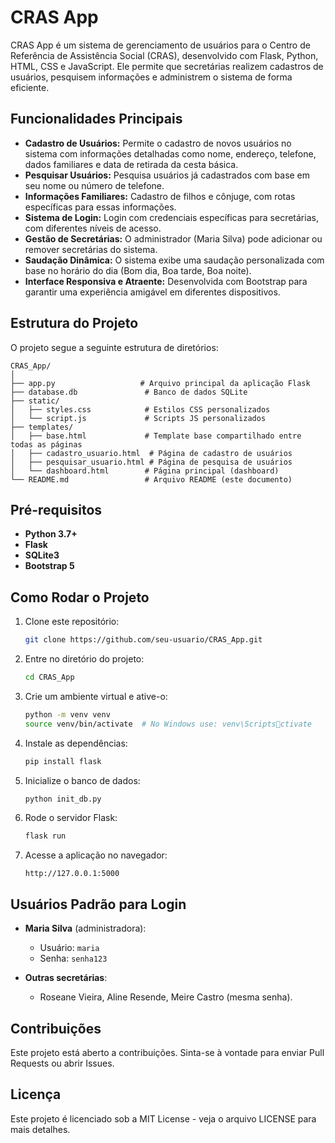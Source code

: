 
# CRAS App

CRAS App é um sistema de gerenciamento de usuários para o Centro de Referência de Assistência Social (CRAS), desenvolvido com Flask, Python, HTML, CSS e JavaScript. Ele permite que secretárias realizem cadastros de usuários, pesquisem informações e administrem o sistema de forma eficiente.

## Funcionalidades Principais

- **Cadastro de Usuários:** Permite o cadastro de novos usuários no sistema com informações detalhadas como nome, endereço, telefone, dados familiares e data de retirada da cesta básica.
- **Pesquisar Usuários:** Pesquisa usuários já cadastrados com base em seu nome ou número de telefone.
- **Informações Familiares:** Cadastro de filhos e cônjuge, com rotas específicas para essas informações.
- **Sistema de Login:** Login com credenciais específicas para secretárias, com diferentes níveis de acesso.
- **Gestão de Secretárias:** O administrador (Maria Silva) pode adicionar ou remover secretárias do sistema.
- **Saudação Dinâmica:** O sistema exibe uma saudação personalizada com base no horário do dia (Bom dia, Boa tarde, Boa noite).
- **Interface Responsiva e Atraente:** Desenvolvida com Bootstrap para garantir uma experiência amigável em diferentes dispositivos.

## Estrutura do Projeto

O projeto segue a seguinte estrutura de diretórios:

```
CRAS_App/
│
├── app.py                   # Arquivo principal da aplicação Flask
├── database.db               # Banco de dados SQLite
├── static/
│   ├── styles.css            # Estilos CSS personalizados
│   └── script.js             # Scripts JS personalizados
├── templates/
│   ├── base.html             # Template base compartilhado entre todas as páginas
│   ├── cadastro_usuario.html  # Página de cadastro de usuários
│   ├── pesquisar_usuario.html # Página de pesquisa de usuários
│   └── dashboard.html        # Página principal (dashboard)
└── README.md                 # Arquivo README (este documento)
```

## Pré-requisitos

- **Python 3.7+**
- **Flask**
- **SQLite3**
- **Bootstrap 5**

## Como Rodar o Projeto

1. Clone este repositório:

   ```bash
   git clone https://github.com/seu-usuario/CRAS_App.git
   ```

2. Entre no diretório do projeto:

   ```bash
   cd CRAS_App
   ```

3. Crie um ambiente virtual e ative-o:

   ```bash
   python -m venv venv
   source venv/bin/activate  # No Windows use: venv\Scriptsctivate
   ```

4. Instale as dependências:

   ```bash
   pip install flask
   ```

5. Inicialize o banco de dados:

   ```bash
   python init_db.py
   ```

6. Rode o servidor Flask:

   ```bash
   flask run
   ```

7. Acesse a aplicação no navegador:

   ```
   http://127.0.0.1:5000
   ```

## Usuários Padrão para Login

- **Maria Silva** (administradora):
  - Usuário: `maria`
  - Senha: `senha123`

- **Outras secretárias**:
  - Roseane Vieira, Aline Resende, Meire Castro (mesma senha).

## Contribuições

Este projeto está aberto a contribuições. Sinta-se à vontade para enviar Pull Requests ou abrir Issues.

## Licença

Este projeto é licenciado sob a MIT License - veja o arquivo LICENSE para mais detalhes.

